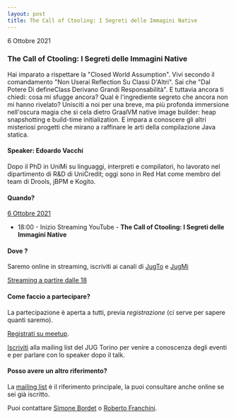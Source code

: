 ```yaml
---
layout: post
title: The Call of Ctooling: I Segreti delle Immagini Native
---
```


6 Ottobre 2021

### The Call of Ctooling: I Segreti delle Immagini Native

Hai imparato a rispettare la "Closed World Assumption". Vivi secondo il comandamento "Non Userai Reflection Su Classi D'Altri". Sai che "Dal Potere Di defineClass Derivano Grandi Responsabilità". E tuttavia ancora ti chiedi: cosa mi sfugge ancora? Qual è l'ingrediente segreto che ancora non mi hanno rivelato? Unisciti a noi per una breve, ma più profonda immersione nell'oscura magia che si cela dietro GraalVM native image builder: heap snapshotting e build-time initialization. E impara a conoscere gli altri misteriosi progetti che mirano a raffinare le arti della compilazione Java statica.

#### Speaker: Edoardo Vacchi

Dopo il PhD in UniMi su linguaggi, interpreti e compilatori, ho lavorato nel dipartimento di R&D di UniCredit; oggi sono in Red Hat come membro del team di Drools, jBPM e Kogito.

#### Quando?

<u>6 Ottobre 2021</u>

* 18:00 - Inizio Streaming YouTube - **The Call of Ctooling: I Segreti delle Immagini Native**

#### Dove ?

Saremo online in streaming, iscriviti ai canali di [JugTo](https://youtube.com/c/JUGTorino) e [JugMi](https://youtube.com/c/JUGMilano)

[Streaming a partire dalle 18](https://www.youtube.com/watch?v=QVcdnmc1p08)

#### Come faccio a partecipare?

La partecipazione è aperta a tutti, previa *registrazione* (ci serve per sapere quanti saremo).

[Registrati su meetup](https://www.meetup.com/JUGTorino/events/280971926/).

[Iscriviti](/subscribe/) alla mailing list del JUG Torino per venire a conoscenza degli eventi e per parlare con lo speaker dopo il talk.

#### Posso avere un altro riferimento?

La [mailing list](https://groups.yahoo.com/groups/it-torino-java-jug) è il riferimento principale, la puoi consultare anche online se sei già iscritto.

Puoi contattare [Simone Bordet](/people/simonebordet/) o [Roberto Franchini](/people/robertofranchini/).
